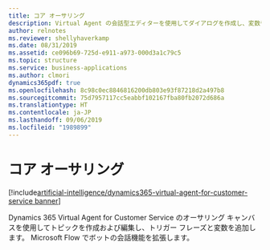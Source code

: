 ```yaml
---
title: コア オーサリング
description: Virtual Agent の会話型エディターを使用してダイアログを作成し、変数や同義語を追加することで、他のシステムに接続できる Microsoft Flow を組み込みます。
author: relnotes
ms.reviewer: shellyhaverkamp
ms.date: 08/31/2019
ms.assetid: ce096b69-725d-e911-a973-000d3a1c79c5
ms.topic: structure
ms.service: business-applications
ms.author: clmori
dynamics365pdf: true
ms.openlocfilehash: 8c98c0ec8846816200db803e93f87218d2a497b8
ms.sourcegitcommit: 75d7957117cc5eabbf102167fba80fb2072d686a
ms.translationtype: HT
ms.contentlocale: ja-JP
ms.lasthandoff: 09/06/2019
ms.locfileid: "1989899"
---
```

# <a name="core-authoring"></a>コア オーサリング

[!include[artificial-intelligence/dynamics365-virtual-agent-for-customer-service banner](../includes/artificial-intelligence/dynamics365-virtual-agent-for-customer-service.md)]

<!--structure start-->
Dynamics 365 Virtual Agent for Customer Service のオーサリング キャンバスを使用してトピックを作成および編集し、トリガー フレーズと変数を追加します。 Microsoft Flow でボットの会話機能を拡張します。
<!--structure end-->



